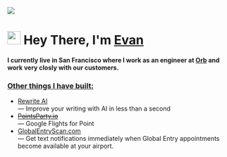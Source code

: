 <a href="https://hits.seeyoufarm.com"><img src="https://hits.seeyoufarm.com/api/count/incr/badge.svg?url=https%3A%2F%2Fgithub.com%2Fevankiser%2Fhit-counter&count_bg=%2379C83D&title_bg=%23555555&icon=&icon_color=%23E7E7E7&title=hits&edge_flat=false"/></a>

<h1 align="left"><img src="https://raw.githubusercontent.com/sidbelbase/sidbelbase/master/wave.gif" width="30px"><strong> Hey There, I'm <a href="https://www.kiser.io">Evan</a></strong>
</h1>

<h4 align="left">I currently live in San Francisco where I work as an engineer at <a href="https://www.withorb.com">Orb</a> and work very closly with our customers.</h4>
<h3><u><strong>Other things I have built:</strong></u></h3>
<ul>
  <li><a href="https://www.userewrite.ai">Rewrite AI</a></li> — Improve your writing with AI in less than a second
  <li><a href="https://www.pointsparty.io"><s>PointsParty.io</s></a></li> — Google Flights for Point
  <li><a href="https://www.globalentryscan.com">GlobalEntryScan.com</a></li> — Get text notifications immediately when Global Entry appointments become available at your airport.
</ul>
